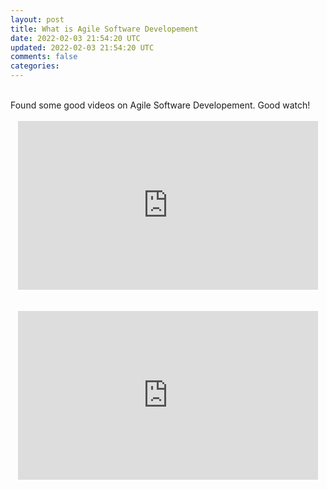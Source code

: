 ```yaml
---           
layout: post
title: What is Agile Software Developement
date: 2022-02-03 21:54:20 UTC
updated: 2022-02-03 21:54:20 UTC
comments: false
categories: 
---
```


<div style="text-align: center;"><br /><div style="text-align: left;">Found some good videos on Agile Software Developement. Good watch!</div><br /><iframe allowfullscreen="" frameborder="0" height="270" src="https://www.youtube.com/embed/9TycLR0TqFA" width="480"></iframe><br /><br /><br /></div><div style="text-align: center;"><iframe allowfullscreen="" frameborder="0" height="270" src="https://www.youtube.com/embed/502ILHjX9EE" width="480"></iframe></div>